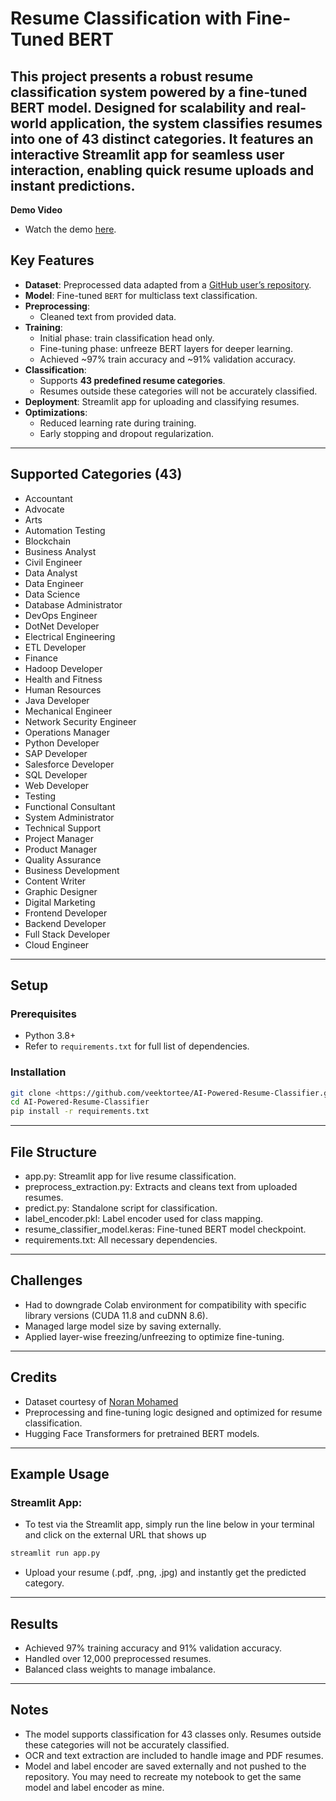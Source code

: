 # Resume Classification with Fine-Tuned BERT

This project presents a robust resume classification system powered by a fine-tuned BERT model. Designed for scalability and real-world application, the system classifies resumes into one of 43 distinct categories. It features an interactive Streamlit app for seamless user interaction, enabling quick resume uploads and instant predictions.
---

**Demo Video**
- Watch the demo [here](https://www.youtube.com/watch?v=ZmNpgDxqivc).

## Key Features
- **Dataset**: Preprocessed data adapted from a [GitHub user’s repository](https://github.com/noran-mohamed/Resume-Classification-Dataset).  
- **Model**: Fine-tuned `BERT` for multiclass text classification.  
- **Preprocessing**:  
  - Cleaned text from provided data.  
- **Training**:  
  - Initial phase: train classification head only.  
  - Fine-tuning phase: unfreeze BERT layers for deeper learning.  
  - Achieved ~97% train accuracy and ~91% validation accuracy.  
- **Classification**:  
  - Supports **43 predefined resume categories**.  
  - Resumes outside these categories will not be accurately classified.  
- **Deployment**: Streamlit app for uploading and classifying resumes.  
- **Optimizations**:  
  - Reduced learning rate during training.  
  - Early stopping and dropout regularization.  

---

## Supported Categories (43)
- Accountant  
- Advocate  
- Arts  
- Automation Testing  
- Blockchain  
- Business Analyst  
- Civil Engineer  
- Data Analyst  
- Data Engineer  
- Data Science  
- Database Administrator  
- DevOps Engineer  
- DotNet Developer  
- Electrical Engineering  
- ETL Developer  
- Finance  
- Hadoop Developer  
- Health and Fitness  
- Human Resources  
- Java Developer  
- Mechanical Engineer  
- Network Security Engineer  
- Operations Manager  
- Python Developer  
- SAP Developer  
- Salesforce Developer  
- SQL Developer  
- Web Developer  
- Testing  
- Functional Consultant  
- System Administrator  
- Technical Support  
- Project Manager  
- Product Manager  
- Quality Assurance  
- Business Development  
- Content Writer  
- Graphic Designer  
- Digital Marketing  
- Frontend Developer  
- Backend Developer  
- Full Stack Developer  
- Cloud Engineer  

---

## Setup
### Prerequisites
- Python 3.8+
- Refer to `requirements.txt` for full list of dependencies.

### Installation
```bash
git clone <https://github.com/veektortee/AI-Powered-Resume-Classifier.git>
cd AI-Powered-Resume-Classifier
pip install -r requirements.txt
```
---

## File Structure
- app.py: Streamlit app for live resume classification.
-	preprocess_extraction.py: Extracts and cleans text from uploaded resumes.
-	predict.py: Standalone script for classification.
- label_encoder.pkl: Label encoder used for class mapping.
-	resume_classifier_model.keras: Fine-tuned BERT model checkpoint.
-	requirements.txt: All necessary dependencies.

---

## Challenges
- Had to downgrade Colab environment for compatibility with specific library versions (CUDA 11.8 and cuDNN 8.6).
- Managed large model size by saving externally.
- Applied layer-wise freezing/unfreezing to optimize fine-tuning.

---

## Credits
- Dataset courtesy of [Noran Mohamed](https://github.com/noran-mohamed/Resume-Classification-Dataset)
- Preprocessing and fine-tuning logic designed and optimized for resume classification.
- Hugging Face Transformers for pretrained BERT models.

---

## Example Usage
### Streamlit App:
- To test via the Streamlit app, simply run the line below in your terminal and click on the external URL that shows up
```bash
streamlit run app.py
```
- Upload your resume (.pdf, .png, .jpg) and instantly get the predicted category.

---

## Results
- Achieved 97% training accuracy and 91% validation accuracy.
- Handled over 12,000 preprocessed resumes.
- Balanced class weights to manage imbalance.

---

## Notes
- The model supports classification for 43 classes only. Resumes outside these categories will not be accurately classified.
- OCR and text extraction are included to handle image and PDF resumes.
- Model and label encoder are saved externally and not pushed to the repository. You may need to recreate my notebook to get the same model and label encoder as mine.
